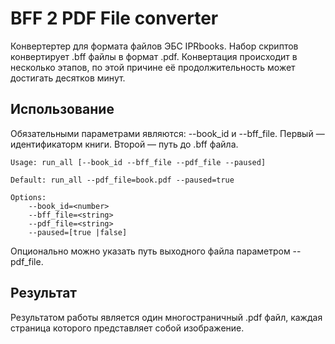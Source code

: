 # BFF 2 PDF File converter
Конвертертер для формата файлов ЭБС IPRbooks. Набор скриптов конвертирует .bff файлы в формат .pdf. Конвертация происходит в несколько этапов, по этой причине её продолжительность может достигать десятков минут.

## Использование
Обязательными параметрами являются: --book_id и --bff_file. Первый — идентификаторм книги. Второй — путь до .bff файла.

	Usage: run_all [--book_id --bff_file --pdf_file --paused]
	
	Default: run_all --pdf_file=book.pdf --paused=true
	
	Options:
	    --book_id=<number>
	    --bff_file=<string>
	    --pdf_file=<string>
	    --paused=[true |false]

Опционально можно указать путь выходного файла параметром --pdf_file.

## Результат
Результатом работы является один многостраничный .pdf файл, каждая страница которого представляет собой изображение.